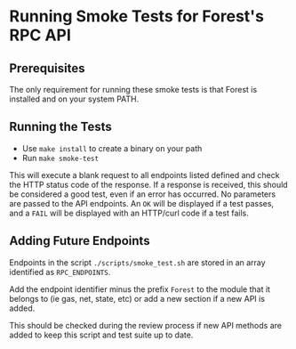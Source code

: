 # Running Smoke Tests for Forest's RPC API

## Prerequisites

The only requirement for running these smoke tests is that Forest is installed
and on your system PATH.

## Running the Tests

- Use `make install` to create a binary on your path
- Run `make smoke-test`

This will execute a blank request to all endpoints listed defined and check the
HTTP status code of the response. If a response is received, this should be
considered a good test, even if an error has occurred. No parameters are passed
to the API endpoints. An `OK` will be displayed if a test passes, and a `FAIL`
will be displayed with an HTTP/curl code if a test fails.

## Adding Future Endpoints

Endpoints in the script `./scripts/smoke_test.sh` are stored in an array
identified as `RPC_ENDPOINTS`.

Add the endpoint identifier minus the prefix `Forest` to the module that it
belongs to (ie gas, net, state, etc) or add a new section if a new API is added.

This should be checked during the review process if new API methods are added to
keep this script and test suite up to date.

